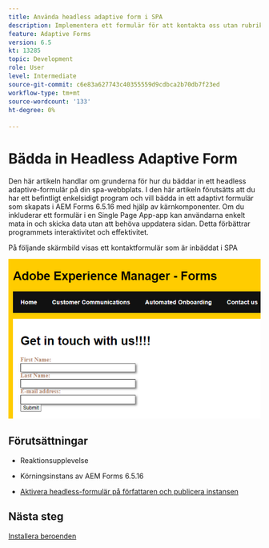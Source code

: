 ```yaml
---
title: Använda headless adaptive form i SPA
description: Implementera ett formulär för att kontakta oss utan rubrik i SPA
feature: Adaptive Forms
version: 6.5
kt: 13285
topic: Development
role: User
level: Intermediate
source-git-commit: c6e83a627743c40355559d9cdbca2b70db7f23ed
workflow-type: tm+mt
source-wordcount: '133'
ht-degree: 0%

---
```



# Bädda in Headless Adaptive Form

Den här artikeln handlar om grunderna för hur du bäddar in ett headless adaptive-formulär på din spa-webbplats. I den här artikeln förutsätts att du har ett befintligt enkelsidigt program och vill bädda in ett adaptivt formulär som skapats i AEM Forms 6.5.16 med hjälp av kärnkomponenter.
Om du inkluderar ett formulär i en Single Page App-app kan användarna enkelt mata in och skicka data utan att behöva uppdatera sidan. Detta förbättrar programmets interaktivitet och effektivitet.

På följande skärmbild visas ett kontaktformulär som är inbäddat i SPA

![contact-us-form](./assets/contact-us-form.png)

## Förutsättningar

* Reaktionsupplevelse

* Körningsinstans av AEM Forms 6.5.16

* [Aktivera headless-formulär på författaren och publicera instansen](https://experienceleague.adobe.com/docs/experience-manager-headless-adaptive-forms/using/quick-setup/enable-headless-adaptive-forms-and-core-components.html?lang=en)

## Nästa steg

[Installera beroenden](./install-af-react-libraries.md)

